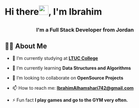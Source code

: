 # Hi there<img src="https://raw.githubusercontent.com/MartinHeinz/MartinHeinz/master/wave.gif" width="30px">, I'm Ibrahim
## <h3 align="center">I'm a Full Stack Developer from Jordan</h3>


## 🙋‍♂️ About Me

- 🔭 I’m currently studying at **[LTUC College](https://asac.ltuc.com/)**

- 🌱 I’m currently learning **Data Structures and Algorithms**

- 👯 I’m looking to collaborate on **OpenSource Projects**

<!-- - 🤔 I’m looking for help with ...

- 💬 Ask me about ... -->

- 📫 How to reach me: **IbrahimAlhamshari742@gmail.com**

<!-- - 😄 Pronouns: ...
 -->
- ⚡ Fun fact **I play games and go to the GYM very often.**

